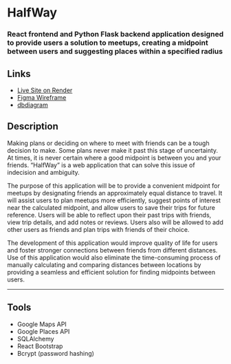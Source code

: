 # HalfWay

### React frontend and Python Flask backend application designed to provide users a solution to meetups, creating a midpoint between users and suggesting places within a specified radius

## Links

- [Live Site on Render](https://halfway.onrender.com/)
- [Figma Wireframe](https://www.figma.com/file/N6uRQWyOkT6AWFxYR8AB6h/HalfWay-Wireframe?type=design&node-id=0-1&mode=design&t=OfjLEtaReRmeF4zj-0)
- [dbdiagram](https://dbdiagram.io/d/648372e2722eb77494b538d1)

## Description

Making plans or deciding on where to meet with friends can be a tough decision to make. Some plans never make it past this stage of uncertainty. At times, it is never certain where a good midpoint is between you and your friends. “HalfWay” is a web application that can solve this issue of indecision and ambiguity. 

The purpose of this application will be to provide a convenient midpoint for meetups by designating friends an approximately equal distance to travel. It will assist users to plan meetups more efficiently, suggest points of interest near the calculated midpoint, and allow users to save their trips for future reference. Users will be able to reflect upon their past trips with friends, view trip details, and add notes or reviews. Users also will be allowed to add other users as friends and plan trips with friends of their choice.

The development of this application would improve quality of life for users and foster stronger connections between friends from different distances. Use of this application would also eliminate the time-consuming process of manually calculating and comparing distances between locations by providing a seamless and efficient solution for finding midpoints between users. 

***

## Tools

- Google Maps API
- Google Places API
- SQLAlchemy
- React Bootstrap
- Bcrypt (password hashing)
